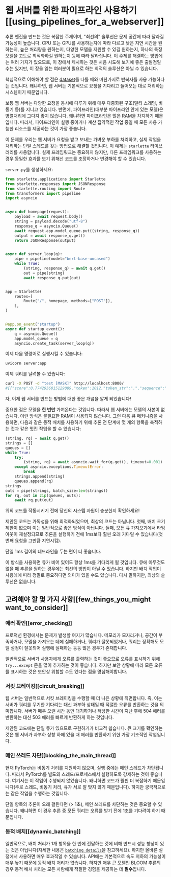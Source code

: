 <!--⚠️ Note that this file is in Markdown but contain specific syntax for our doc-builder (similar to MDX) that may not be
rendered properly in your Markdown viewer.
-->

# 웹 서버를 위한 파이프라인 사용하기[[using_pipelines_for_a_webserver]]

<Tip>
추론 엔진을 만드는 것은 복잡한 주제이며, "최선의" 솔루션은 문제 공간에 따라 달라질 가능성이 높습니다. CPU 또는 GPU를 사용하는지에 따라 다르고 낮은 지연 시간을 원하는지, 높은 처리량을 원하는지, 다양한 모델을 지원할 수 있길 원하는지, 하나의 특정 모델을 고도로 최적화하길 원하는지 등에 따라 달라집니다. 이 주제를 해결하는 방법에는 여러 가지가 있으므로, 이 장에서 제시하는 것은 처음 시도해 보기에 좋은 출발점일 수는 있지만, 이 장을 읽는 여러분이 필요로 하는 최적의 솔루션은 아닐 수 있습니다.
</Tip>

핵심적으로 이해해야 할 점은 [dataset](pipeline_tutorial#using-pipelines-on-a-dataset)를 다룰 때와 마찬가지로 반복자를 사용 가능하다는 것입니다. 왜냐하면, 웹 서버는 기본적으로 요청을 기다리고 들어오는 대로 처리하는 시스템이기 때문입니다.

보통 웹 서버는 다양한 요청을 동시에 다루기 위해 매우 다중화된 구조(멀티 스레딩, 비동기 등)를 지니고 있습니다. 반면에, 파이프라인(대부분 파이프라인 안에 있는 모델)은 병렬처리에 그다지 좋지 않습니다. 왜냐하면 파이프라인은 많은 RAM을 차지하기 때문입니다. 따라서, 파이프라인이 실행 중이거나 계산 집약적인 작업 중일 때 모든 사용 가능한 리소스를 제공하는 것이 가장 좋습니다.

이 문제를 우리는 웹 서버가 요청을 받고 보내는 가벼운 부하를 처리하고, 실제 작업을 처리하는 단일 스레드를 갖는 방법으로 해결할 것입니다. 이 예제는 `starlette` 라이브러리를 사용합니다.
실제 프레임워크는 중요하지 않지만, 다른 프레임워크를 사용하는 경우 동일한 효과를 보기 위해선 코드를 조정하거나 변경해야 할 수 있습니다.

`server.py`를 생성하세요:

```py
from starlette.applications import Starlette
from starlette.responses import JSONResponse
from starlette.routing import Route
from transformers import pipeline
import asyncio


async def homepage(request):
    payload = await request.body()
    string = payload.decode("utf-8")
    response_q = asyncio.Queue()
    await request.app.model_queue.put((string, response_q))
    output = await response_q.get()
    return JSONResponse(output)


async def server_loop(q):
    pipe = pipeline(model="bert-base-uncased")
    while True:
        (string, response_q) = await q.get()
        out = pipe(string)
        await response_q.put(out)


app = Starlette(
    routes=[
        Route("/", homepage, methods=["POST"]),
    ],
)


@app.on_event("startup")
async def startup_event():
    q = asyncio.Queue()
    app.model_queue = q
    asyncio.create_task(server_loop(q))
```

이제 다음 명령어로 실행시킬 수 있습니다:

```bash
uvicorn server:app
```

이제 쿼리를 날려볼 수 있습니다:

```bash
curl -X POST -d "test [MASK]" http://localhost:8000/
#[{"score":0.7742936015129089,"token":1012,"token_str":".","sequence":"test."},...]
```

자, 이제 웹 서버를 만드는 방법에 대한 좋은 개념을 알게 되었습니다!

중요한 점은 모델을 **한 번만** 가져온다는 것입니다. 따라서 웹 서버에는 모델의 사본이 없습니다. 이런 방식은 불필요한 RAM이 사용되지 않습니다. 그런 다음 큐 메커니즘을 사용하면, 다음과 같은
동적 배치를 사용하기 위해 추론 전 단계에 몇 개의 항목을 축적하는 것과 같은 멋진 작업을 할 수 있습니다:

```py
(string, rq) = await q.get()
strings = []
queues = []
while True:
    try:
        (string, rq) = await asyncio.wait_for(q.get(), timeout=0.001)  # 1ms
    except asyncio.exceptions.TimeoutError:
        break
    strings.append(string)
    queues.append(rq)
strings
outs = pipe(strings, batch_size=len(strings))
for rq, out in zip(queues, outs):
    await rq.put(out)
```

<Tip warning={true}>
위의 코드를 작동시키기 전에 당신의 시스템 자원이 충분한지 확인하세요!
</Tip>

제안된 코드는 가독성을 위해 최적화되었으며, 최상의 코드는 아닙니다.
첫째, 배치 크기 제한이 없으며 이는 일반적으로 좋은 방식이 아닙니다.
둘째, 모든 큐 가져오기에서 타임아웃이 재설정되므로 추론을 실행하기 전에 1ms보다 훨씬 오래 기다릴 수 있습니다(첫 번째 요청을 그만큼 지연시킴).

단일 1ms 길이의 데드라인을 두는 편이 더 좋습니다.

이 방식을 사용하면 큐가 비어 있어도 항상 1ms를 기다리게 될 것입니다. 
큐에 아무것도 없을 때 추론을 원하는 경우에는 최선의 방법이 아닐 수 있습니다.
하지만 배치 작업이 사용례에 따라 정말로 중요하다면 의미가 있을 수도 있습니다. 
다시 말하지만, 최상의 솔루션은 없습니다.

## 고려해야 할 몇 가지 사항[[few_things_you_might want_to_consider]]

### 에러 확인[[error_checking]]

프로덕션 환경에서는 문제가 발생할 여지가 많습니다. 
메모리가 모자라거나, 공간이 부족하거나, 모델을 가져오는 데에 실패하거나, 쿼리가 잘못되었거나, 쿼리는 정확해도 모델 설정이 잘못되어 실행에 실패하는 등등 많은 경우가 존재합니다.

일반적으로 서버가 사용자에게 오류를 출력하는 것이 좋으므로
오류를 표시하기 위해 `try...except` 문을 많이 추가하는 것이 좋습니다. 
하지만 보안 상황에 따라 모든 오류를 표시하는 것은 보안상 위험할 수도 있다는 점을 명심해야합니다.

### 서킷 브레이킹[[circuit_breaking]]

웹 서버는 일반적으로 서킷 브레이킹을 수행할 때 더 나은 상황에 직면합니다.
즉, 이는 서버가 쿼리를 무기한 기다리는 대신 과부하 상태일 때 적절한 오류를 반환하는 것을 의미합니다.
서버가 매우 오랜 시간 동안 대기하거나 적당한 시간이 지난 후에 504 에러를 반환하는 대신 503 에러를 빠르게 반환하게 하는 것입니다.

제안된 코드에는 단일 큐가 있으므로 구현하기가 비교적 쉽습니다.
큐 크기를 확인하는 것은 웹 서버가 과부하 상항 하에 있을 때 에러를 반환하기 위한 가장 기초적인 작업입니다.

### 메인 쓰레드 차단[[blocking_the_main_thread]]

현재 PyTorch는 비동기 처리를 지원하지 않으며, 실행 중에는 메인 스레드가 차단됩니다. 
따라서 PyTorch를 별도의 스레드/프로세스에서 실행하도록 강제하는 것이 좋습니다.
여기서는 이 작업이 수행되지 않았습니다. 왜냐하면 코드가 훨씬 더 복잡하기 때문입니다(주로 스레드, 비동기 처리, 큐가 서로 잘 맞지 않기 때문입니다).
하지만 궁극적으로는 같은 작업을 수행하는 것입니다.

단일 항목의 추론이 오래 걸린다면 (> 1초), 메인 쓰레드를 차단하는 것은 중요할 수 있습니다. 왜냐하면 이 경우 추론 중 모든 쿼리는 오류를 받기 전에 1초를 기다려야 하기 때문입니다.

### 동적 배치[[dynamic_batching]]

일반적으로, 배치 처리가 1개 항목을 한 번에 전달하는 것에 비해 반드시 성능 향상이 있는 것은 아닙니다(자세한 내용은 [`batching details`](./main_classes/pipelines#pipeline-batching)을 참고하세요).
하지만 올바른 설정에서 사용하면 매우 효과적일 수 있습니다.
API에는 기본적으로 속도 저하의 가능성이 매우 높기 때문에 동적 배치 처리가 없습니다.
하지만 매우 큰 모델인 BLOOM 추론의 경우 동적 배치 처리는 모든 사람에게 적절한 경험을 제공하는 데 **필수**입니다.
